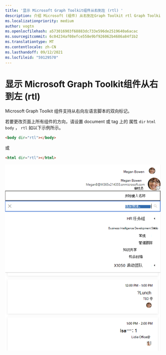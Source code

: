 ```yaml
---
title: '显示 Microsoft Graph Toolkit组件从右到左 (rtl) '
description: 介绍 Microsoft (组件) 从右到左Graph Toolkit rtl Graph Toolkit支持。
ms.localizationpriority: medium
author: vogtn
ms.openlocfilehash: a573016903f68883dc733e596de2519640a6acac
ms.sourcegitcommit: 6c04234af08efce558e9bf926062b4686a84f1b2
ms.translationtype: MT
ms.contentlocale: zh-CN
ms.lasthandoff: 09/12/2021
ms.locfileid: "59129570"
---
```

# <a name="display-microsoft-graph-toolkit-components-right-to-left-rtl"></a>显示 Microsoft Graph Toolkit组件从右到左 (rtl) 

Microsoft Graph Toolkit 组件支持从右向左语言脚本的双向标记。

若要更改页面上所有组件的方向，请设置 document 或 tag 上的 属性 `dir` `html` `body` ， `rtl` 如以下示例所示。

```html
<body dir="rtl"></body>
```

或

```html
<html dir="rtl"></html>
```

![从右向左](../images/rightToLeft.png)
